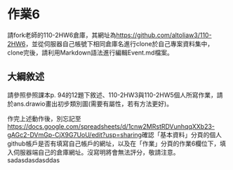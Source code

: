 # 作業6
請fork老師的110-2HW6倉庫，其網址為<https://github.com/altoliaw3/110-2HW6>，並從伺服器自己帳號下相同倉庫名進行clone於自己專案資料集中，clone完後，請利用Markdown語法進行編輯Event.md檔案。

## 大綱敘述
請參照參照課本p. 94的12題下敘述、110-2HW3與110-2HW5個人所寫作業，請於ans.drawio畫出初步類別圖(需要有屬性，若有方法更好)。

作完上述動作後，別忘記至<https://docs.google.com/spreadsheets/d/1cnw2MRstRDVunhqqXXb23-gAGc2-DVmGp-CjX9G7UoU/edit?usp=sharing>確認「基本資料」分頁的個人github帳戶是否有填寫自己帳戶的網址，以及在「作業」分頁的作業6欄位下，填入伺服器端自己的倉庫網址。沒寫明將會無法評分，敬請注意。
sadasdasdasddas